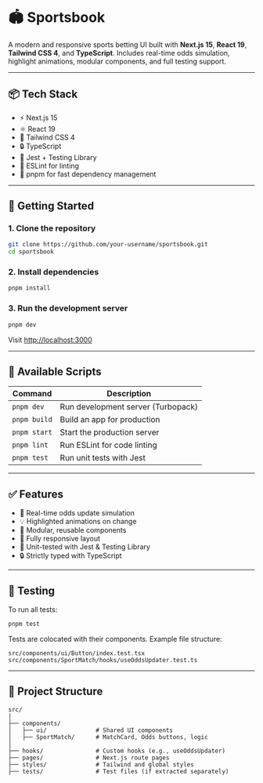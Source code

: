 # 🏟️ Sportsbook

A modern and responsive sports betting UI built with **Next.js 15**, **React 19**, **Tailwind CSS 4**, and **TypeScript**. Includes real-time odds simulation, highlight animations, modular components, and full testing support.

---

## 📦 Tech Stack

- ⚡️ Next.js 15  
- ⚛️ React 19  
- 🎨 Tailwind CSS 4  
- 🔒 TypeScript  
- 🧪 Jest + Testing Library  
- 🧹 ESLint for linting  
- 🚀 pnpm for fast dependency management  

---

## 🚀 Getting Started

### 1. Clone the repository

```bash
git clone https://github.com/your-username/sportsbook.git
cd sportsbook
```

### 2. Install dependencies

```bash
pnpm install
```

### 3. Run the development server

```bash
pnpm dev
```

Visit [http://localhost:3000](http://localhost:3000)

---

## 📜 Available Scripts

| Command       | Description                         |
|---------------|-------------------------------------|
| `pnpm dev`    | Run development server (Turbopack)  |
| `pnpm build`  | Build an app for production         |
| `pnpm start`  | Start the production server         |
| `pnpm lint`   | Run ESLint for code linting         |
| `pnpm test`   | Run unit tests with Jest            |

---

## ✅ Features

- 🔁 Real-time odds update simulation  
- 💡 Highlighted animations on change  
- 🧩 Modular, reusable components  
- 📱 Fully responsive layout  
- 🧪 Unit-tested with Jest & Testing Library  
- 🔒 Strictly typed with TypeScript  

---

## 🧪 Testing

To run all tests:

```bash
pnpm test
```

Tests are colocated with their components. Example file structure:

```
src/components/ui/Button/index.test.tsx
src/components/SportMatch/hooks/useOddsUpdater.test.ts
```

---

## 📁 Project Structure

```
src/
│
├── components/
│   ├── ui/              # Shared UI components
│   ├── SportMatch/      # MatchCard, Odds buttons, logic
│
├── hooks/               # Custom hooks (e.g., useOddsUpdater)
├── pages/               # Next.js route pages
├── styles/              # Tailwind and global styles
├── tests/               # Test files (if extracted separately)
```
